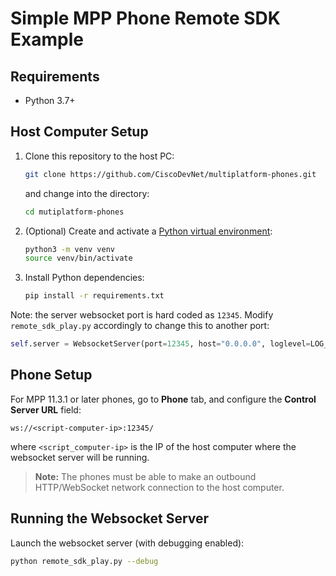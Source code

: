 # Simple MPP Phone Remote SDK Example

## Requirements

* Python 3.7+

## Host Computer Setup

1. Clone this repository to the host PC:

   ```bash
   git clone https://github.com/CiscoDevNet/multiplatform-phones.git
   ```

   and change into the directory:

   ```bash
   cd mutiplatform-phones
   ```

1. (Optional) Create and activate a [Python virtual environment](https://docs.python.org/3/library/venv.html):

   ```bash
   python3 -m venv venv
   source venv/bin/activate
   ```
1. Install Python dependencies:

   ```bash
   pip install -r requirements.txt
   ```

Note: the server websocket port is hard coded as `12345`.  Modify `remote_sdk_play.py` accordingly to change this to another port:

```python
self.server = WebsocketServer(port=12345, host="0.0.0.0", loglevel=LOG_LEVEL)
```
  
## Phone Setup

For MPP 11.3.1 or later phones, go to **Phone** tab, and configure the **Control Server URL** field:
     
```
ws://<script-computer-ip>:12345/
```
   
where `<script_computer-ip>` is the IP of the host computer where the websocket server will be running.
   
> **Note:** The phones must be able to make an outbound HTTP/WebSocket network
     connection to the host computer.
  
## Running the Websocket Server

Launch the websocket server (with debugging enabled):

```bash
python remote_sdk_play.py --debug
```
